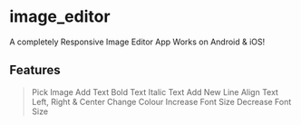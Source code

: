 # image_editor

A completely Responsive Image Editor App Works on Android & iOS!

## Features

> Pick Image
> Add Text
> Bold Text
> Italic Text
> Add New Line
> Align Text Left, Right & Center
> Change Colour
> Increase Font Size
> Decrease Font Size

